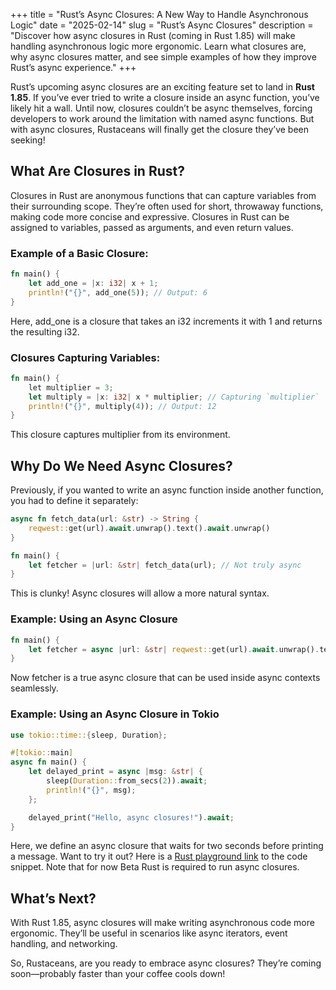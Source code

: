 +++
title = "Rust’s Async Closures: A New Way to Handle Asynchronous Logic"
date = "2025-02-14"
slug = "Rust’s Async Closures"
description = "Discover how async closures in Rust (coming in Rust 1.85) will make handling asynchronous logic more ergonomic. Learn what closures are, why async closures matter, and see simple examples of how they improve Rust’s async experience."
+++

Rust’s upcoming async closures are an exciting feature set to land in **Rust 1.85**. If you’ve ever tried to write a closure inside an async function, you’ve likely hit a wall. Until now, closures couldn’t be async themselves, forcing developers to work around the limitation with named async functions. But with async closures, Rustaceans will finally get the closure they’ve been seeking!

## What Are Closures in Rust?

Closures in Rust are anonymous functions that can capture variables from their surrounding scope. They’re often used for short, throwaway functions, making code more concise and expressive. Closures in Rust can be assigned to variables, passed as arguments, and even return values.


### Example of a Basic Closure:

```rust
fn main() {
    let add_one = |x: i32| x + 1;
    println!("{}", add_one(5)); // Output: 6
}
```
Here, add_one is a closure that takes an i32 increments it with 1 and returns the resulting i32.


### Closures Capturing Variables:
```rust
fn main() {
    let multiplier = 3;
    let multiply = |x: i32| x * multiplier; // Capturing `multiplier`
    println!("{}", multiply(4)); // Output: 12
}
```
This closure captures multiplier from its environment.

## Why Do We Need Async Closures?
Previously, if you wanted to write an async function inside another function, you had to define it separately:

```rust
async fn fetch_data(url: &str) -> String {
    reqwest::get(url).await.unwrap().text().await.unwrap()
}

fn main() {
    let fetcher = |url: &str| fetch_data(url); // Not truly async
}
```
This is clunky! Async closures will allow a more natural syntax.

### Example: Using an Async Closure
```rust
fn main() {
    let fetcher = async |url: &str| reqwest::get(url).await.unwrap().text().await.unwrap();
}
```
Now fetcher is a true async closure that can be used inside async contexts seamlessly.


### Example: Using an Async Closure in Tokio
```rust
use tokio::time::{sleep, Duration};

#[tokio::main]
async fn main() {
    let delayed_print = async |msg: &str| {
        sleep(Duration::from_secs(2)).await;
        println!("{}", msg);
    };

    delayed_print("Hello, async closures!").await;
}
```
Here, we define an async closure that waits for two seconds before printing a message. Want to try it out? Here is a <a href="https://play.rust-lang.org/?version=beta&mode=debug&edition=2021&gist=7770a1e098415137296f767cbd3273fe" target="_blank">Rust playground link</a> to the code snippet. Note that for now Beta Rust is required to run async closures.


## What’s Next?
With Rust 1.85, async closures will make writing asynchronous code more ergonomic. They’ll be useful in scenarios like async iterators, event handling, and networking.


So, Rustaceans, are you ready to embrace async closures? They’re coming soon—probably faster than your coffee cools down!
